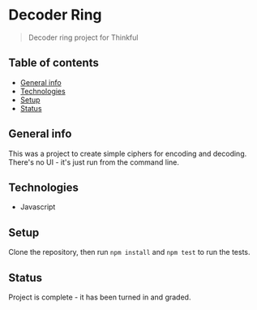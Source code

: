 # Decoder Ring
> Decoder ring project for Thinkful

## Table of contents
* [General info](#general-info)
* [Technologies](#technologies)
* [Setup](#setup)
* [Status](#status)

## General info
This was a project to create simple ciphers for encoding and decoding. There's no UI - it's just run from the command line.

## Technologies
* Javascript

## Setup
Clone the repository, then run `npm install` and `npm test` to run the tests.

## Status
Project is complete - it has been turned in and graded.